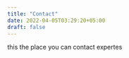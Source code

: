 ```yaml
---
title: "Contact"
date: 2022-04-05T03:29:20+05:00
draft: false
---
```


this the place you can contact expertes 



